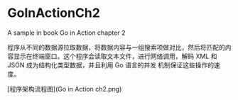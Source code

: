 # GoInActionCh2
A sample in book Go in Action chapter 2

程序从不同的数据源拉取数据，将数据内容与一组搜索项做对比，然后将匹配的内容显示在终端窗口。这个程序会读取文本文件，进行网络调用，解码 XML 和 JSON 成为结构化类型数据，并且利用 Go 语言的并发
机制保证这些操作的速度。


[程序架构流程图](Go in Action ch2.png)
